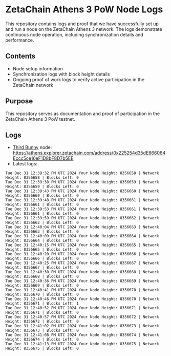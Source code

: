 # ZetaChain Athens 3 PoW Node Logs
This repository contains logs and proof that we have successfully set up and run a node on the ZetaChain Athens 3 network. The logs demonstrate continuous node operation, including synchronization details and performance.

## Contents
- Node setup information
- Synchronization logs with block height details
- Ongoing proof of work logs to verify active participation in the ZetaChain network

## Purpose
This repository serves as documentation and proof of participation in the ZetaChain Athens 3 PoW testnet.

## Logs

- [Third Bunny](https://thirdbunny.xyz/) node: https://athens.explorer.zetachain.com/address/0x225254d35dE666064Eccc5ce16eF1D8bF8D7b5EE
- Latest logs:
```
Tue Dec 31 12:39:32 PM UTC 2024 Your Node Height: 8356658 | Network Height: 8356658 | Blocks Left: 0
Tue Dec 31 12:39:38 PM UTC 2024 Your Node Height: 8356659 | Network Height: 8356659 | Blocks Left: 0
Tue Dec 31 12:39:43 PM UTC 2024 Your Node Height: 8356660 | Network Height: 8356660 | Blocks Left: 0
Tue Dec 31 12:39:48 PM UTC 2024 Your Node Height: 8356661 | Network Height: 8356661 | Blocks Left: 0
Tue Dec 31 12:39:53 PM UTC 2024 Your Node Height: 8356661 | Network Height: 8356661 | Blocks Left: 0
Tue Dec 31 12:39:59 PM UTC 2024 Your Node Height: 8356662 | Network Height: 8356662 | Blocks Left: 0
Tue Dec 31 12:40:04 PM UTC 2024 Your Node Height: 8356663 | Network Height: 8356663 | Blocks Left: 0
Tue Dec 31 12:40:09 PM UTC 2024 Your Node Height: 8356664 | Network Height: 8356664 | Blocks Left: 0
Tue Dec 31 12:40:15 PM UTC 2024 Your Node Height: 8356665 | Network Height: 8356665 | Blocks Left: 0
Tue Dec 31 12:40:20 PM UTC 2024 Your Node Height: 8356666 | Network Height: 8356666 | Blocks Left: 0
Tue Dec 31 12:40:25 PM UTC 2024 Your Node Height: 8356667 | Network Height: 8356667 | Blocks Left: 0
Tue Dec 31 12:40:30 PM UTC 2024 Your Node Height: 8356668 | Network Height: 8356668 | Blocks Left: 0
Tue Dec 31 12:40:36 PM UTC 2024 Your Node Height: 8356669 | Network Height: 8356669 | Blocks Left: 0
Tue Dec 31 12:40:41 PM UTC 2024 Your Node Height: 8356670 | Network Height: 8356670 | Blocks Left: 0
Tue Dec 31 12:40:46 PM UTC 2024 Your Node Height: 8356670 | Network Height: 8356671 | Blocks Left: 1
Tue Dec 31 12:40:52 PM UTC 2024 Your Node Height: 8356671 | Network Height: 8356671 | Blocks Left: 0
Tue Dec 31 12:40:57 PM UTC 2024 Your Node Height: 8356672 | Network Height: 8356672 | Blocks Left: 0
Tue Dec 31 12:41:02 PM UTC 2024 Your Node Height: 8356673 | Network Height: 8356673 | Blocks Left: 0
Tue Dec 31 12:41:08 PM UTC 2024 Your Node Height: 8356674 | Network Height: 8356674 | Blocks Left: 0
Tue Dec 31 12:41:13 PM UTC 2024 Your Node Height: 8356675 | Network Height: 8356675 | Blocks Left: 0
```
